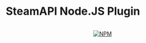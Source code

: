 # SteamAPI Node.JS Plugin

<div align="center">
	<p>
		<a href="https://www.npmjs.com/package/@nnzo/steamapi"><img src="https://nodei.co/npm/@nnzo/steamapi.png?compact=true" alt="" /></a>
	</p>
	<p>
		<a href="https://www.npmjs.com/package/@nnzo/steamapi"><img src="https://img.shields.io/npm/v/@nnzo/steamapi.svg?maxAge=3600" alt="NPM" /></a>
	</p>
</div>